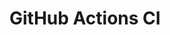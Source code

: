 # GitHub Actions CI






















































































































































































































































































































































































































































































































































































































































































































































































































































































































































































































































































































































































































































































































































































































































































